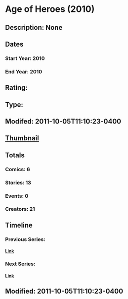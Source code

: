 # Age of Heroes (2010)
## Description: None
## Dates
### Start Year: 2010
### End Year: 2010
## Rating: 
## Type: 
## Modifed: 2011-10-05T11:10:23-0400
## [Thumbnail](http://i.annihil.us/u/prod/marvel/i/mg/2/50/4baa86beaef47.jpg)
## Totals
### Comics: 6
### Stories: 13
### Events: 0
### Creators: 21
## Timeline
### Previous Series: 
#### [Link]()
### Next Series: 
#### [Link]()
## Modified: 2011-10-05T11:10:23-0400
